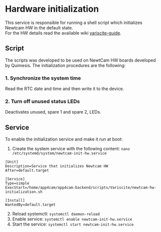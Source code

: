 # Hardware initialization

This service is responsible for running a shell script which initializes Newtcam HW in the default state.  
For the HW details read the available wiki [variscite-guide](https://git.list.lu/host/mechatronics/app4cam-frontend/-/wikis/variscite-guide).

## Script

The scripts was developed to be used on NewtCam HW boards developed by Quimesis.
The initialization procedures are the following:

### 1. Synchronize the system time

Read the RTC date and time and then write it to the device.

### 2. Turn off unused status LEDs

Deactivates unused, spare 1 and spare 2, LEDs.

## Service

To enable the initialization service and make it run at boot:

1. Create the system service with the following content: `nano /etc/systemd/system/newtcam-init-hw.service`

```
[Unit]
Description=Service that initializes Newtcam HW
After=default.target

[Service]
Type=simple
ExecStart=/home/app4cam/app4cam-backend/scripts/Variscite/newtcam-hw-initialization.sh

[Install]
WantedBy=default.target
```

2. Reload systemctl: `systemctl daemon-reload`
3. Enable service: `systemctl enable newtcam-init-hw.service`
4. Start the service: `systemctl start newtcam-init-hw.service`
